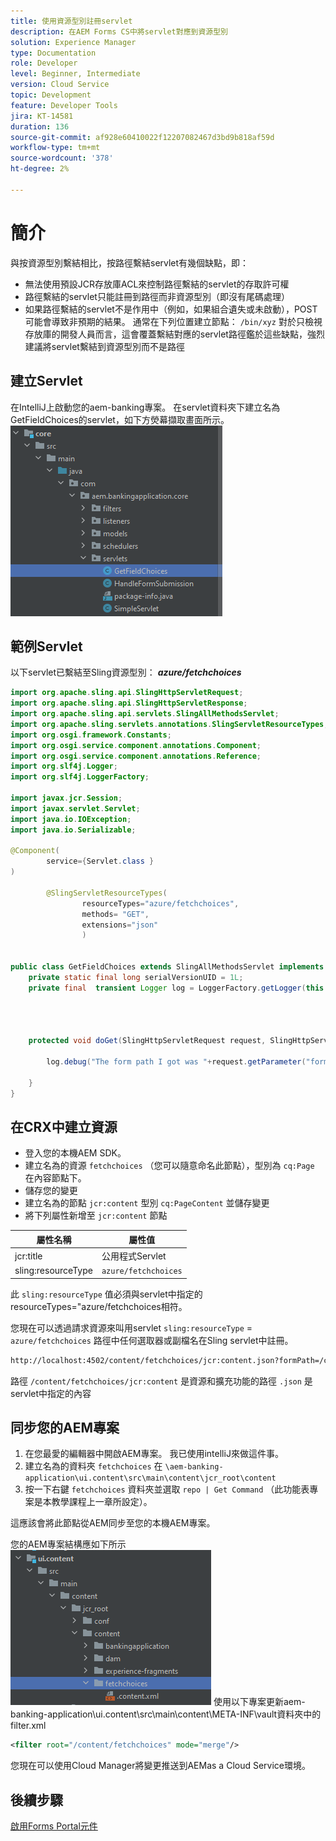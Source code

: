 ```yaml
---
title: 使用資源型別註冊servlet
description: 在AEM Forms CS中將servlet對應到資源型別
solution: Experience Manager
type: Documentation
role: Developer
level: Beginner, Intermediate
version: Cloud Service
topic: Development
feature: Developer Tools
jira: KT-14581
duration: 136
source-git-commit: af928e60410022f12207082467d3bd9b818af59d
workflow-type: tm+mt
source-wordcount: '378'
ht-degree: 2%

---
```


# 簡介

與按資源型別繫結相比，按路徑繫結servlet有幾個缺點，即：

* 無法使用預設JCR存放庫ACL來控制路徑繫結的servlet的存取許可權
* 路徑繫結的servlet只能註冊到路徑而非資源型別（即沒有尾碼處理）
* 如果路徑繫結的servlet不是作用中（例如，如果組合遺失或未啟動），POST可能會導致非預期的結果。 通常在下列位置建立節點： `/bin/xyz` 對於只檢視存放庫的開發人員而言，這會覆蓋繫結對應的servlet路徑鑑於這些缺點，強烈建議將servlet繫結到資源型別而不是路徑

## 建立Servlet

在IntelliJ上啟動您的aem-banking專案。 在servlet資料夾下建立名為GetFieldChoices的servlet，如下方熒幕擷取畫面所示。
![選擇](assets/fetchchoices.png)

## 範例Servlet

以下servlet已繫結至Sling資源型別： _**azure/fetchchoices**_



```java
import org.apache.sling.api.SlingHttpServletRequest;
import org.apache.sling.api.SlingHttpServletResponse;
import org.apache.sling.api.servlets.SlingAllMethodsServlet;
import org.apache.sling.servlets.annotations.SlingServletResourceTypes;
import org.osgi.framework.Constants;
import org.osgi.service.component.annotations.Component;
import org.osgi.service.component.annotations.Reference;
import org.slf4j.Logger;
import org.slf4j.LoggerFactory;

import javax.jcr.Session;
import javax.servlet.Servlet;
import java.io.IOException;
import java.io.Serializable;

@Component(
        service={Servlet.class }
)

        @SlingServletResourceTypes(
                resourceTypes="azure/fetchchoices",
                methods= "GET",
                extensions="json"
                )


public class GetFieldChoices extends SlingAllMethodsServlet implements Serializable {
    private static final long serialVersionUID = 1L;
    private final  transient Logger log = LoggerFactory.getLogger(this.getClass());


   

    protected void doGet(SlingHttpServletRequest request, SlingHttpServletResponse response) {

        log.debug("The form path I got was "+request.getParameter("formPath"));

    }
}
```

## 在CRX中建立資源

* 登入您的本機AEM SDK。
* 建立名為的資源 `fetchchoices` （您可以隨意命名此節點），型別為 `cq:Page` 在內容節點下。
* 儲存您的變更
* 建立名為的節點 `jcr:content` 型別 `cq:PageContent` 並儲存變更
* 將下列屬性新增至 `jcr:content` 節點

| 屬性名稱 | 屬性值 |
|--------------------|--------------------|
| jcr:title | 公用程式Servlet |
| sling:resourceType | `azure/fetchchoices` |


此 `sling:resourceType` 值必須與servlet中指定的resourceTypes=&quot;azure/fetchchoices相符。

您現在可以透過請求資源來叫用servlet `sling:resourceType` = `azure/fetchchoices` 路徑中任何選取器或副檔名在Sling servlet中註冊。

```html
http://localhost:4502/content/fetchchoices/jcr:content.json?formPath=/content/forms/af/forrahul/jcr:content/guideContainer
```

路徑 `/content/fetchchoices/jcr:content` 是資源和擴充功能的路徑 `.json` 是servlet中指定的內容

## 同步您的AEM專案

1. 在您最愛的編輯器中開啟AEM專案。 我已使用intelliJ來做這件事。
1. 建立名為的資料夾 `fetchchoices` 在 `\aem-banking-application\ui.content\src\main\content\jcr_root\content`
1. 按一下右鍵 `fetchchoices` 資料夾並選取 `repo | Get Command` （此功能表專案是本教學課程上一章所設定）。

這應該會將此節點從AEM同步至您的本機AEM專案。

您的AEM專案結構應如下所示
![resource-resolver](assets/mapping-servlet-resource.png)
使用以下專案更新aem-banking-application\ui.content\src\main\content\META-INF\vault資料夾中的filter.xml

```xml
<filter root="/content/fetchchoices" mode="merge"/>
```

您現在可以使用Cloud Manager將變更推送到AEMas a Cloud Service環境。

## 後續步驟

[啟用Forms Portal元件](./forms-portal-components.md)



